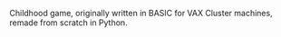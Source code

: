Childhood game, originally written in BASIC for VAX Cluster machines, remade from scratch in Python. 
